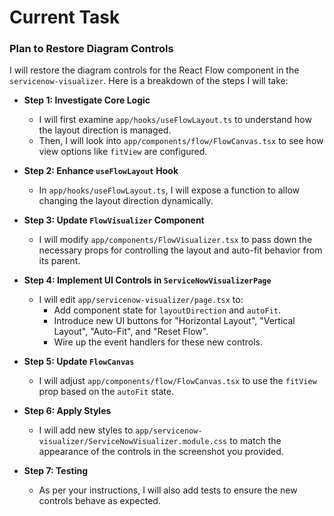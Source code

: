 # Current Task

### Plan to Restore Diagram Controls

I will restore the diagram controls for the React Flow component in the `servicenow-visualizer`. Here is a breakdown of the steps I will take:

*   **Step 1: Investigate Core Logic**
    *   I will first examine `app/hooks/useFlowLayout.ts` to understand how the layout direction is managed.
    *   Then, I will look into `app/components/flow/FlowCanvas.tsx` to see how view options like `fitView` are configured.

*   **Step 2: Enhance `useFlowLayout` Hook**
    *   In `app/hooks/useFlowLayout.ts`, I will expose a function to allow changing the layout direction dynamically.

*   **Step 3: Update `FlowVisualizer` Component**
    *   I will modify `app/components/FlowVisualizer.tsx` to pass down the necessary props for controlling the layout and auto-fit behavior from its parent.

*   **Step 4: Implement UI Controls in `ServiceNowVisualizerPage`**
    *   I will edit `app/servicenow-visualizer/page.tsx` to:
        *   Add component state for `layoutDirection` and `autoFit`.
        *   Introduce new UI buttons for "Horizontal Layout", "Vertical Layout", "Auto-Fit", and "Reset Flow".
        *   Wire up the event handlers for these new controls.

*   **Step 5: Update `FlowCanvas`**
    *   I will adjust `app/components/flow/FlowCanvas.tsx` to use the `fitView` prop based on the `autoFit` state.

*   **Step 6: Apply Styles**
    *   I will add new styles to `app/servicenow-visualizer/ServiceNowVisualizer.module.css` to match the appearance of the controls in the screenshot you provided.

*   **Step 7: Testing**
    *   As per your instructions, I will also add tests to ensure the new controls behave as expected.
